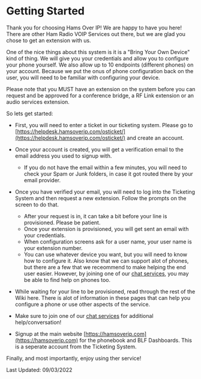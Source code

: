 # Getting Started

Thank you for choosing Hams Over IP! We are happy to have you here! There are other Ham Radio VOIP Services out there, but we are glad you chose to get an extension with us.

One of the nice things about this system is it is a "Bring Your Own Device" kind of thing. We will give you your credentials and allow you to configure your phone yourself. We also allow up to 10 endpoints (different phones) on your account. Because we put the onus of phone configuration back on the user, you will need to be familiar with configuring your device.

Please note that you MUST have an extension on the system before you can request and be approved for a conference bridge, a RF Link extension or an audio services extension.

So lets get started:

* First, you will need to enter a ticket in our ticketing system. Please go to [https://helpdesk.hamsoverip.com/osticket/](https://helpdesk.hamsoverip.com/osticket/) and create an account. 
* Once your account is created, you will get a verification email to the email address you used to signup with.

    * If you do not have the email within a few minutes, you will need to check your Spam or Junk folders, in case it got routed there by your email provider.

* Once you have verified your email, you will need to log into the Ticketing System and then request a new extension. Follow the prompts on the screen to do that.

    * After your request is in, it can take a bit before your line is provisioned. Please be patient.
    * Once your extension is provisioned, you will get sent an email with your credentials. 
    * When configuration screens ask for a user name, your user name is your extension number.
    * You can use whatever device you want, but you will need to know how to configure it. Also know that we can support alot of phones, but there are a few that we receommend to make helping the end user easier. However, by joining one of our [chat services](https://hamsoverip.github.io/wiki/General/user_guides/chat-services/), you may be able to find help on phones too.

* While waiting for your line to be provisioned, read through the rest of the Wiki here. There is alot of information in these pages that can help you configure a phone or use other aspects of the service.
* Make sure to join one of our [chat services](https://hamsoverip.github.io/wiki/General/user_guides/chat-services/) for additional help/conversation!
* Signup at the main website [https://hamsoverip.com](https://hamsoverip.com) for the phonebook and BLF Dashboards. This is a seperate account from the Ticketing System.

Finally, and most importantly, enjoy using ther service!

Last Updated: 09/03/2022
